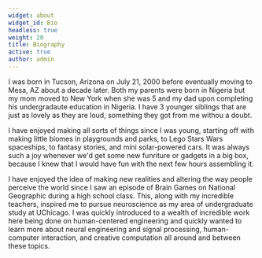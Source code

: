 ```yaml
---
widget: about
widget_id: Bio
headless: true
weight: 20
title: Biography
active: true
author: admin
---
```

I was born in Tucson, Arizona on July 21, 2000 before eventually moving to Mesa, AZ about a decade later. Both my parents were born in Nigeria but my mom moved to New York when she was 5 and my dad upon completing his undergradaute education in Nigeria. I have 3 younger siblings that are just as lovely as they are loud, something they got from me withou a doubt.

I have enjoyed making all sorts of things since I was young, starting off with making little biomes in playgrounds and parks, to Lego Stars Wars spaceships, to fantasy stories, and mini solar-powered cars. It was always such a joy whenever we'd get some new funriture or gadgets in a big box, because I knew that I would have fun with the next few hours assembling it.

I have enjoyed the idea of making new realities and altering the way people perceive the world since I saw an episode of Brain Games on National Geographic during a high school class. This, along with my incredible teachers, inspired me to pursue neuroscience as my area of undergraduate study at UChicago. I was quickly introduced to a wealth of incredible work here being done on human-centered engineering and quickly wanted to learn more about neural engineering and signal processing, human-computer interaction, and creative computation all around and between these topics.